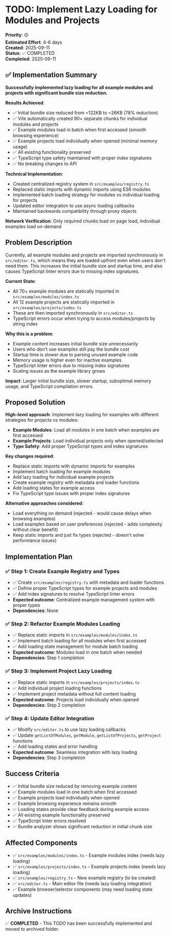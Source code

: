 # TODO: Implement Lazy Loading for Modules and Projects

**Priority**: 🟡  
**Estimated Effort**: 4-6 days  
**Created**: 2025-09-11  
**Status**: ✅ COMPLETED  
**Completed**: 2025-09-11

## ✅ Implementation Summary

**Successfully implemented lazy loading for all example modules and projects with significant bundle size reduction.**

**Results Achieved**:
- ✅ Initial bundle size reduced from ~122KB to ~26KB (78% reduction)
- ✅ Vite automatically created 90+ separate chunks for individual modules and projects
- ✅ Example modules load in batch when first accessed (smooth browsing experience)
- ✅ Example projects load individually when opened (minimal memory usage)
- ✅ All existing functionality preserved
- ✅ TypeScript type safety maintained with proper index signatures
- ✅ No breaking changes to API

**Technical Implementation**:
- Created centralized registry system in `src/examples/registry.ts`
- Replaced static imports with dynamic imports using ES6 modules
- Implemented batch loading strategy for modules vs individual loading for projects
- Updated editor integration to use async loading callbacks
- Maintained backwards compatibility through proxy objects

**Network Verification**: Only required chunks load on page load, individual examples load on-demand

## Problem Description

Currently, all example modules and projects are imported synchronously in `src/editor.ts`, which means they are loaded upfront even when users don't need them. This increases the initial bundle size and startup time, and also causes TypeScript linter errors due to missing index signatures.

**Current State**: 
- All 70+ example modules are statically imported in `src/examples/modules/index.ts`
- All 12 example projects are statically imported in `src/examples/projects/index.ts`
- These are then imported synchronously in `src/editor.ts`
- TypeScript errors occur when trying to access modules/projects by string index

**Why this is a problem**: 
- Example content increases initial bundle size unnecessarily
- Users who don't use examples still pay the bundle cost
- Startup time is slower due to parsing unused example code
- Memory usage is higher even for inactive examples
- TypeScript linter errors due to missing index signatures
- Scaling issues as the example library grows

**Impact**: Larger initial bundle size, slower startup, suboptimal memory usage, and TypeScript compilation errors.

## Proposed Solution

**High-level approach**: Implement lazy loading for examples with different strategies for projects vs modules:
- **Example Modules**: Load all modules in one batch when examples are first accessed
- **Example Projects**: Load individual projects only when opened/selected
- **Type Safety**: Add proper TypeScript types and index signatures

**Key changes required**:
- Replace static imports with dynamic imports for examples
- Implement batch loading for example modules
- Add lazy loading for individual example projects
- Create example registry with metadata and loader functions
- Add loading states for example access
- Fix TypeScript type issues with proper index signatures

**Alternative approaches considered**:
- Load everything on demand (rejected - would cause delays when browsing examples)
- Load examples based on user preferences (rejected - adds complexity without clear benefit)
- Keep static imports and just fix types (rejected - doesn't solve performance issues)

## Implementation Plan

### ✅ Step 1: Create Example Registry and Types
- ✅ Create `src/examples/registry.ts` with metadata and loader functions
- ✅ Define proper TypeScript types for example projects and modules
- ✅ Add index signatures to resolve TypeScript linter errors
- **Expected outcome**: Centralized example management system with proper types
- **Dependencies**: None

### ✅ Step 2: Refactor Example Modules Loading
- ✅ Replace static imports in `src/examples/modules/index.ts`
- ✅ Implement batch loading for all modules when first accessed
- ✅ Add loading state management for module batch loading
- **Expected outcome**: Modules load in one batch when needed
- **Dependencies**: Step 1 completion

### ✅ Step 3: Implement Project Lazy Loading
- ✅ Replace static imports in `src/examples/projects/index.ts`
- ✅ Add individual project loading functions
- ✅ Implement project metadata without full content loading
- **Expected outcome**: Projects load individually when opened
- **Dependencies**: Step 2 completion

### ✅ Step 4: Update Editor Integration
- ✅ Modify `src/editor.ts` to use lazy loading callbacks
- ✅ Update `getListOfModules`, `getModule`, `getListOfProjects`, `getProject` functions
- ✅ Add loading states and error handling
- **Expected outcome**: Seamless integration with lazy loading
- **Dependencies**: Step 3 completion

## Success Criteria

- ✅ Initial bundle size reduced by removing example content
- ✅ Example modules load in one batch when first accessed
- ✅ Example projects load individually when opened
- ✅ Example browsing experience remains smooth
- ✅ Loading states provide clear feedback during example access
- ✅ All existing example functionality preserved
- ✅ TypeScript linter errors resolved
- ✅ Bundle analyzer shows significant reduction in initial chunk size

## Affected Components

- ✅ `src/examples/modules/index.ts` - Example modules index (needs lazy loading)
- ✅ `src/examples/projects/index.ts` - Example projects index (needs lazy loading)
- ✅ `src/examples/registry.ts` - New example registry (to be created)
- ✅ `src/editor.ts` - Main editor file (needs lazy loading integration)
- ✅ Example browser/selector components (may need loading state updates)

## Archive Instructions

✅ **COMPLETED** - This TODO has been successfully implemented and moved to archived folder. 